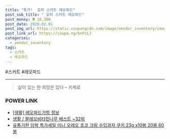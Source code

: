 ```yaml
--- 
title: "특가!  호피 스커트 레오파드" 
post_sub_title: " 호피 스커트 레오파드" 
post_money: ₩ 16,300 
post_date: 2020.02.01 
post_img_url: https://static.coupangcdn.com/image/vendor_inventory/images/2018/09/04/19/0/eadf0881-1cce-44bd-a83d-be9d7bc94b37.jpg 
post_link_url: https://coupa.ng/bnPcLJ 
categories: 
  - vendor_inventory 
tags: 
  - 스커트 
  - 레오파드 
--- 
```

  #스커트 #레오파드 
<hr> 

> 삶이 있는 한 희망은 있다  – 키케로 


### POWER LINK

* <a href="https://blog.naver.com/santokki14/221770918874" target="_blank"> [생활] 레오파드가방 정보 </a>
* <a href="https://blog.naver.com/santokki14/221778252467" target="_blank">생활 / 팔레오비타민나무 베스트 ~32위</a>
* <a href="https://blog.naver.com/fasyy4321/221787252723" target="_blank">유통기한 임박 특가세일 미니 오레오 초코 크림 수입과자 쿠키 23g x10봉 20봉 60봉</a>
